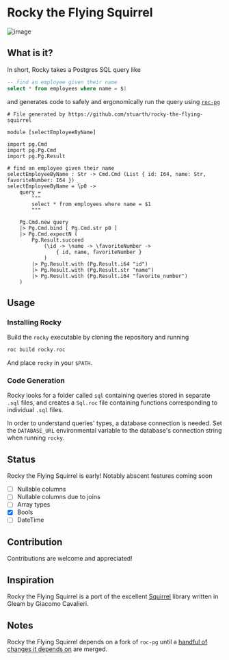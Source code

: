 # Rocky the Flying Squirrel

![image](https://github.com/user-attachments/assets/9ce5cbd8-3c51-4229-8d5b-9823085e91ae)

## What is it?

In short, Rocky takes a Postgres SQL query like

```sql
-- find an employee given their name
select * from employees where name = $1
```

and generates code to safely and ergonomically run the query using [`roc-pg`](https://github.com/agu-z/roc-pg)

```roc
# File generated by https://github.com/stuarth/rocky-the-flying-squirrel

module [selectEmployeeByName]

import pg.Cmd
import pg.Pg.Cmd
import pg.Pg.Result

# find an employee given their name
selectEmployeeByName : Str -> Cmd.Cmd (List { id: I64, name: Str, favoriteNumber: I64 }) _
selectEmployeeByName = \p0 ->
    query =
        """
        select * from employees where name = $1
        """

    Pg.Cmd.new query
    |> Pg.Cmd.bind [ Pg.Cmd.str p0 ]
    |> Pg.Cmd.expectN (
        Pg.Result.succeed
            (\id -> \name -> \favoriteNumber ->
                { id, name, favoriteNumber }
            )
        |> Pg.Result.with (Pg.Result.i64 "id")
        |> Pg.Result.with (Pg.Result.str "name")
        |> Pg.Result.with (Pg.Result.i64 "favorite_number")
    )
```

## Usage

### Installing Rocky

Build the `rocky` executable by cloning the repository and running

```sh
roc build rocky.roc
```

And place `rocky` in your `$PATH`.

### Code Generation

Rocky looks for a folder called `sql` containing queries stored in separate `.sql` files, and creates a `Sql.roc` file containing functions corresponding to individual `.sql` files.

In order to understand queries' types, a database connection is needed. Set the `DATABASE_URL` environmental variable to the database's connection string when running `rocky`.

## Status

Rocky the Flying Squirrel is early! Notably abscent features coming soon

- [ ] Nullable columns
- [ ] Nullable columns due to joins
- [ ] Array types
- [x] Bools
- [ ] DateTime

## Contribution

Contributions are welcome and appreciated!

## Inspiration

Rocky the Flying Squirrel is a port of the excellent [Squirrel](https://github.com/giacomocavalieri/squirrel) library written in Gleam by Giacomo Cavalieri.

## Notes

Rocky the Flying Squirrel depends on a fork of `roc-pg` until a [handful of changes it depends on](https://github.com/agu-z/roc-pg/pulls/stuarth) are merged.
